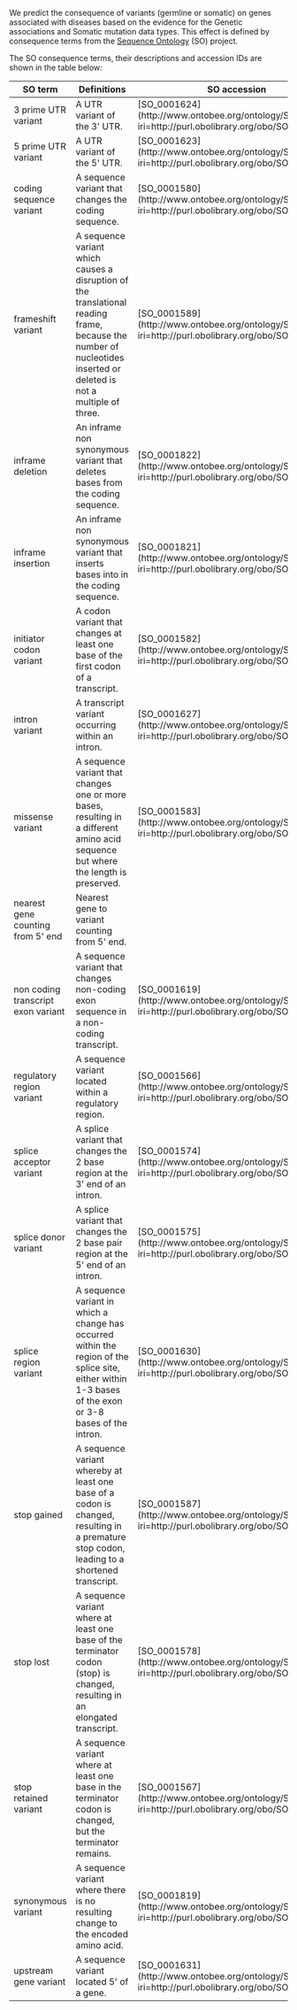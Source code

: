 We predict the consequence of variants (germline or somatic) on genes associated with diseases based on the evidence for the Genetic associations and Somatic mutation data types. This effect is defined by consequence terms from the [Sequence Ontology](http://www.sequenceontology.org/) (SO) project.

The SO consequence terms, their descriptions and accession IDs are shown in the table below:

<table class="table">

<thead>

<tr>

<th>SO term</th>

<th>Definitions</th>

<th>SO accession</th>

</tr>

</thead>

<tbody>

<tr>

<td>3 prime UTR variant</td>

<td>A UTR variant of the 3' UTR.</td>

<td>[SO_0001624](http://www.ontobee.org/ontology/SO?iri=http://purl.obolibrary.org/obo/SO_0001624)</td>

</tr>

<tr>

<td>5 prime UTR variant</td>

<td>A UTR variant of the 5' UTR.</td>

<td>[SO_0001623](http://www.ontobee.org/ontology/SO?iri=http://purl.obolibrary.org/obo/SO_0001623)</td>

</tr>

<tr>

<td>coding sequence variant</td>

<td>A sequence variant that changes the coding sequence.</td>

<td>[SO_0001580](http://www.ontobee.org/ontology/SO?iri=http://purl.obolibrary.org/obo/SO_0001580)</td>

</tr>

<tr>

<td>frameshift variant</td>

<td>A sequence variant which causes a disruption of the translational reading frame, because the number of nucleotides inserted or deleted is not a multiple of three.</td>

<td>[SO_0001589](http://www.ontobee.org/ontology/SO?iri=http://purl.obolibrary.org/obo/SO_0001589)</td>

</tr>

<tr>

<td>inframe deletion</td>

<td>An inframe non synonymous variant that deletes bases from the coding sequence.</td>

<td>[SO_0001822](http://www.ontobee.org/ontology/SO?iri=http://purl.obolibrary.org/obo/SO_0001822)</td>

</tr>

<tr>

<td>inframe insertion</td>

<td>An inframe non synonymous variant that inserts bases into in the coding sequence.</td>

<td>[SO_0001821](http://www.ontobee.org/ontology/SO?iri=http://purl.obolibrary.org/obo/SO_0001821)</td>

</tr>

<tr>

<td>initiator codon variant</td>

<td>A codon variant that changes at least one base of the first codon of a transcript.</td>

<td>[SO_0001582](http://www.ontobee.org/ontology/SO?iri=http://purl.obolibrary.org/obo/SO_0001582)</td>

</tr>

<tr>

<td>intron variant</td>

<td>A transcript variant occurring within an intron.</td>

<td>[SO_0001627](http://www.ontobee.org/ontology/SO?iri=http://purl.obolibrary.org/obo/SO_0001627)</td>

</tr>

<tr>

<td>missense variant</td>

<td>A sequence variant that changes one or more bases, resulting in a different amino acid sequence but where the length is preserved.</td>

<td>[SO_0001583](http://www.ontobee.org/ontology/SO?iri=http://purl.obolibrary.org/obo/SO_0001583)</td>

</tr>

<tr>

<td>nearest gene counting from 5' end</td>

<td>Nearest gene to variant counting from 5' end.</td>

</tr>

<tr>

<td>non coding transcript exon variant</td>

<td>A sequence variant that changes non-coding exon sequence in a non-coding transcript.</td>

<td>[SO_0001619](http://www.ontobee.org/ontology/SO?iri=http://purl.obolibrary.org/obo/SO_0001619)</td>

</tr>

<tr>

<td>regulatory region variant</td>

<td>A sequence variant located within a regulatory region.</td>

<td>[SO_0001566](http://www.ontobee.org/ontology/SO?iri=http://purl.obolibrary.org/obo/SO_0001566)</td>

</tr>

<tr>

<td>splice acceptor variant</td>

<td>A splice variant that changes the 2 base region at the 3' end of an intron.</td>

<td>[SO_0001574](http://www.ontobee.org/ontology/SO?iri=http://purl.obolibrary.org/obo/SO_0001574)</td>

</tr>

<tr>

<td>splice donor variant</td>

<td>A splice variant that changes the 2 base pair region at the 5' end of an intron.</td>

<td>[SO_0001575](http://www.ontobee.org/ontology/SO?iri=http://purl.obolibrary.org/obo/SO_0001575)</td>

</tr>

<tr>

<td>splice region variant</td>

<td>A sequence variant in which a change has occurred within the region of the splice site, either within 1-3 bases of the exon or 3-8 bases of the intron.</td>

<td>[SO_0001630](http://www.ontobee.org/ontology/SO?iri=http://purl.obolibrary.org/obo/SO_0001630)</td>

</tr>

<tr>

<td>stop gained</td>

<td>A sequence variant whereby at least one base of a codon is changed, resulting in a premature stop codon, leading to a shortened transcript.</td>

<td>[SO_0001587](http://www.ontobee.org/ontology/SO?iri=http://purl.obolibrary.org/obo/SO_0001587)</td>

</tr>

<tr>

<td>stop lost</td>

<td>A sequence variant where at least one base of the terminator codon (stop) is changed, resulting in an elongated transcript.</td>

<td>[SO_0001578](http://www.ontobee.org/ontology/SO?iri=http://purl.obolibrary.org/obo/SO_0001578)</td>

</tr>

<tr>

<td>stop retained variant</td>

<td>A sequence variant where at least one base in the terminator codon is changed, but the terminator remains.</td>

<td>[SO_0001567](http://www.ontobee.org/ontology/SO?iri=http://purl.obolibrary.org/obo/SO_0001567)</td>

</tr>

<tr>

<td>synonymous variant</td>

<td>A sequence variant where there is no resulting change to the encoded amino acid.</td>

<td>[SO_0001819](http://www.ontobee.org/ontology/SO?iri=http://purl.obolibrary.org/obo/SO_0001819)</td>

</tr>

<tr>

<td>upstream gene variant</td>

<td>A sequence variant located 5' of a gene.</td>

<td>[SO_0001631](http://www.ontobee.org/ontology/SO?iri=http://purl.obolibrary.org/obo/SO_0001631)</td>

</tr>

</tbody>

</table>
